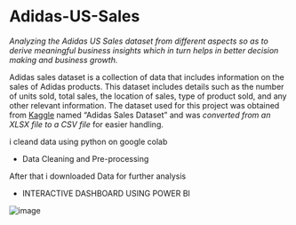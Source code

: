 # Adidas-US-Sales
*Analyzing the Adidas US Sales dataset from different aspects* 
*so as to derive meaningful business insights which in turn helps in better decision making and business growth.*


Adidas sales dataset is a collection of data that includes information on the sales of Adidas products. This dataset includes details such as the number of units sold, total sales, the location of sales, type of product sold, and any other relevant information.
The dataset used for this project was obtained from [Kaggle](https://www.kaggle.com/datasets/heemalichaudhari/adidas-sales-dataset) named “Adidas Sales Dataset” and was *converted from an XLSX file to a CSV file* for easier handling. 


i cleand data using python on google colab
* Data Cleaning and Pre-processing
  
After that i downloaded Data for further analysis
* INTERACTIVE DASHBOARD USING POWER BI

  
![image](https://github.com/abdulrhmannassef/Adidas-US-Sales/assets/57845488/bf319b0d-2414-437e-83a1-3e601a5eab33)




